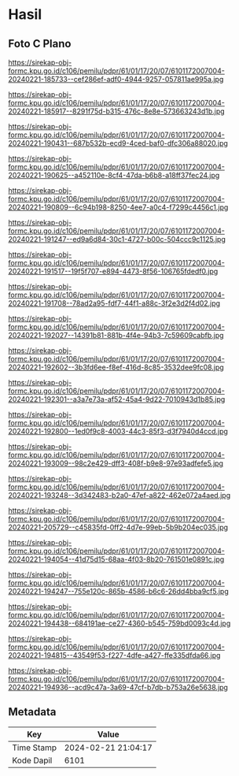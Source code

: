 # Hasil

## Foto C Plano

https://sirekap-obj-formc.kpu.go.id/c106/pemilu/pdpr/61/01/17/20/07/6101172007004-20240221-185733--cef286ef-adf0-4944-9257-057811ae995a.jpg

https://sirekap-obj-formc.kpu.go.id/c106/pemilu/pdpr/61/01/17/20/07/6101172007004-20240221-185917--8291f75d-b315-476c-8e8e-573663243d1b.jpg

https://sirekap-obj-formc.kpu.go.id/c106/pemilu/pdpr/61/01/17/20/07/6101172007004-20240221-190431--687b532b-ecd9-4ced-baf0-dfc306a88020.jpg

https://sirekap-obj-formc.kpu.go.id/c106/pemilu/pdpr/61/01/17/20/07/6101172007004-20240221-190625--a452110e-8cf4-47da-b6b8-a18ff37fec24.jpg

https://sirekap-obj-formc.kpu.go.id/c106/pemilu/pdpr/61/01/17/20/07/6101172007004-20240221-190809--6c94b198-8250-4ee7-a0c4-f7299c4456c1.jpg

https://sirekap-obj-formc.kpu.go.id/c106/pemilu/pdpr/61/01/17/20/07/6101172007004-20240221-191247--ed9a6d84-30c1-4727-b00c-504ccc9c1125.jpg

https://sirekap-obj-formc.kpu.go.id/c106/pemilu/pdpr/61/01/17/20/07/6101172007004-20240221-191517--19f5f707-e894-4473-8f56-106765fdedf0.jpg

https://sirekap-obj-formc.kpu.go.id/c106/pemilu/pdpr/61/01/17/20/07/6101172007004-20240221-191708--78ad2a95-fdf7-44f1-a88c-3f2e3d2f4d02.jpg

https://sirekap-obj-formc.kpu.go.id/c106/pemilu/pdpr/61/01/17/20/07/6101172007004-20240221-192027--14391b81-881b-4f4e-94b3-7c59609cabfb.jpg

https://sirekap-obj-formc.kpu.go.id/c106/pemilu/pdpr/61/01/17/20/07/6101172007004-20240221-192602--3b3fd6ee-f8ef-416d-8c85-3532dee9fc08.jpg

https://sirekap-obj-formc.kpu.go.id/c106/pemilu/pdpr/61/01/17/20/07/6101172007004-20240221-192301--a3a7e73a-af52-45a4-9d22-7010943d1b85.jpg

https://sirekap-obj-formc.kpu.go.id/c106/pemilu/pdpr/61/01/17/20/07/6101172007004-20240221-192800--1ed0f9c8-4003-44c3-85f3-d3f7940d4ccd.jpg

https://sirekap-obj-formc.kpu.go.id/c106/pemilu/pdpr/61/01/17/20/07/6101172007004-20240221-193009--98c2e429-dff3-408f-b9e8-97e93adfefe5.jpg

https://sirekap-obj-formc.kpu.go.id/c106/pemilu/pdpr/61/01/17/20/07/6101172007004-20240221-193248--3d342483-b2a0-47ef-a822-462e072a4aed.jpg

https://sirekap-obj-formc.kpu.go.id/c106/pemilu/pdpr/61/01/17/20/07/6101172007004-20240221-205729--c45835fd-0ff2-4d7e-99eb-5b9b204ec035.jpg

https://sirekap-obj-formc.kpu.go.id/c106/pemilu/pdpr/61/01/17/20/07/6101172007004-20240221-194054--41d75d15-68aa-4f03-8b20-761501e0891c.jpg

https://sirekap-obj-formc.kpu.go.id/c106/pemilu/pdpr/61/01/17/20/07/6101172007004-20240221-194247--755e120c-865b-4586-b6c6-26dd4bba9cf5.jpg

https://sirekap-obj-formc.kpu.go.id/c106/pemilu/pdpr/61/01/17/20/07/6101172007004-20240221-194438--684191ae-ce27-4360-b545-759bd0093c4d.jpg

https://sirekap-obj-formc.kpu.go.id/c106/pemilu/pdpr/61/01/17/20/07/6101172007004-20240221-194815--43549f53-f227-4dfe-a427-ffe335dfda66.jpg

https://sirekap-obj-formc.kpu.go.id/c106/pemilu/pdpr/61/01/17/20/07/6101172007004-20240221-194936--acd9c47a-3a69-47cf-b7db-b753a26e5638.jpg


## Metadata

| Key        | Value               |
| ---------- | ------------------- |
| Time Stamp | 2024-02-21 21:04:17 |
| Kode Dapil | 6101                |



